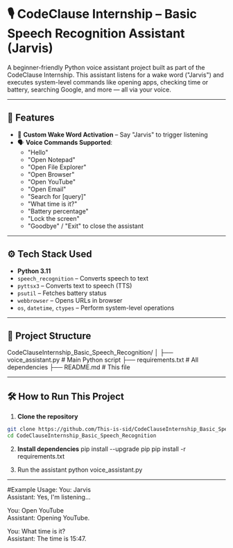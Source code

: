 # 🎙️ CodeClause Internship – Basic Speech Recognition Assistant (Jarvis)

A beginner-friendly Python voice assistant project built as part of the CodeClause Internship. This assistant listens for a wake word ("Jarvis") and executes system-level commands like opening apps, checking time or battery, searching Google, and more — all via your voice.

---

## 🚀 Features

- 🧠 **Custom Wake Word Activation** – Say "Jarvis" to trigger listening
- 🗣️ **Voice Commands Supported**:
  - "Hello"
  - "Open Notepad"
  - "Open File Explorer"
  - "Open Browser"
  - "Open YouTube"
  - "Open Email"
  - "Search for [query]"
  - "What time is it?"
  - "Battery percentage"
  - "Lock the screen"
  - "Goodbye" / "Exit" to close the assistant

---

## ⚙️ Tech Stack Used

- **Python 3.11**
- `speech_recognition` – Converts speech to text
- `pyttsx3` – Converts text to speech (TTS)
- `psutil` – Fetches battery status
- `webbrowser` – Opens URLs in browser
- `os`, `datetime`, `ctypes` – Perform system-level operations

---

## 📁 Project Structure

CodeClauseInternship_Basic_Speech_Recognition/
│
├── voice_assistant.py # Main Python script
├── requirements.txt # All dependencies
├── README.md # This file

---

## 🛠️ How to Run This Project

1. **Clone the repository**

```bash
git clone https://github.com/This-is-sid/CodeClauseInternship_Basic_Speech_Recognition.git
cd CodeClauseInternship_Basic_Speech_Recognition
```
2. **Install dependencies**
   pip install --upgrade pip
   pip install -r requirements.txt

3. Run the assistant
   python voice_assistant.py

-----

#Example Usage:
You: Jarvis  
Assistant: Yes, I'm listening...

You: Open YouTube  
Assistant: Opening YouTube.

You: What time is it?  
Assistant: The time is 15:47.


